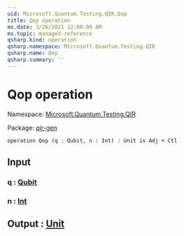 ```yaml
---
uid: Microsoft.Quantum.Testing.QIR.Qop
title: Qop operation
ms.date: 3/26/2021 12:00:00 AM
ms.topic: managed-reference
qsharp.kind: operation
qsharp.namespace: Microsoft.Quantum.Testing.QIR
qsharp.name: Qop
qsharp.summary: ''
---
```


# Qop operation

Namespace: [Microsoft.Quantum.Testing.QIR](xref:Microsoft.Quantum.Testing.QIR)

Package: [qir-gen](https://nuget.org/packages/qir-gen)




```qsharp
operation Qop (q : Qubit, n : Int) : Unit is Adj + Ctl
```


## Input

### q : [Qubit](xref:microsoft.quantum.lang-ref.qubit)




### n : [Int](xref:microsoft.quantum.lang-ref.int)





## Output : [Unit](xref:microsoft.quantum.lang-ref.unit)

